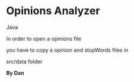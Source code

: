 # Opinions Analyzer
Java
<p>In order to open a opinions file</p>
<p>you have to copy a opinion and stopWords files in</p>
<p>src/data folder</p>
<p><b>By Dan</p>
